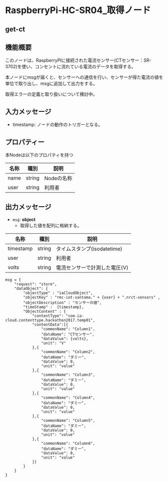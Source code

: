 # RaspberryPi-HC-SR04_取得ノード

## get-ct

## 機能概要

このノードは、RaspberryPIに接続された電流センサー(CTセンサー：SR-3702)を使い、コンセントに流れている電流のデータを取得する。

本ノードにmsgが届くと、センサーへの通信を行い、センサーが得た電流の値を単位で取り出し、msgに追加して出力をする。

取得エラーの定義と取り扱いについて検討中。

## 入力メッセージ

* timestamp:  ノードの動作のトリガーとなる。



## プロパティー

本Nodeは以下のプロパティを持つ

| 名称 |  種別  | 説明       |
| ---- | :----: | ---------- |
| name | string | Nodeの名称 |
| user | string | 利用者     |



## 出力メッセージ

* ``msg``:  **object**
  * 取得した値を配列に格納する。

| 名称      | 種別   | 説明                          |
| --------- | ------ | ----------------------------- |
| timestamp | string | タイムスタンプ(isodatetime)   |
| user      | string | 利用者                        |
| volts     | string | 電流センサーで計測した電圧(V) |


```
msg = {
    "request": "store",
    "dataObject": {
        "objectType" : "iaCloudObject",
        "objectKey" : "rmc-iot-santama." + {user} + ".nrct-sensors" ,
        "objectDescription" : "センサーの値",
        "timeStamp" :  {timestamp},
        "ObjectContent" : {
            "contentType": "com.ia-cloud.contenttype.hackathon2017.temp01",
            "contentData":[{
                "commonName": "Column1",
                "dataName": "CTセンサー",
                "dataValue": {volts},
                "unit": "V"
            },{
                "commonName": "Column2",
                "dataName": "ダミー",
                "dataValue": 0,
                "unit": "value"
            },{
                "commonName": "Column3",
                "dataName": "ダミー",
                "dataValue": 0,
                "unit": "value"
            },{
                "commonName": "Column4",
                "dataName": "ダミー",
                "dataValue": 0,
                "unit": "value"
            },{
                "commonName": "Column5",
                "dataName": "ダミー",
                "dataValue": 0,
                "unit": "value"
            },{
                "commonName": "Column6",
                "dataName": "ダミー",
                "dataValue": 0,
                "unit": "value"
            }]
        }
    }
}


```

